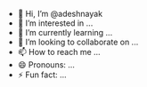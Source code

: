 - 👋 Hi, I’m @adeshnayak
- 👀 I’m interested in ...
- 🌱 I’m currently learning ...
- 💞️ I’m looking to collaborate on ...
- 📫 How to reach me ...
- 😄 Pronouns: ...
- ⚡ Fun fact: ...

<!---
adeshnayak/adeshnayak is a ✨ special ✨ repository because its `README.md` (this file) appears on your GitHub profile.
You can click the Preview link to take a look at your changes.
--->

